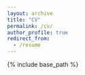 ```yaml
---
layout: archive
title: "CV"
permalink: /cv/
author_profile: true
redirect_from:
  - /resume
---
```


{% include base_path %}

<object data="../files/CV_Breitbart_20230914.pdf" width="1000" height="1000" type='application/pdf'></object>
